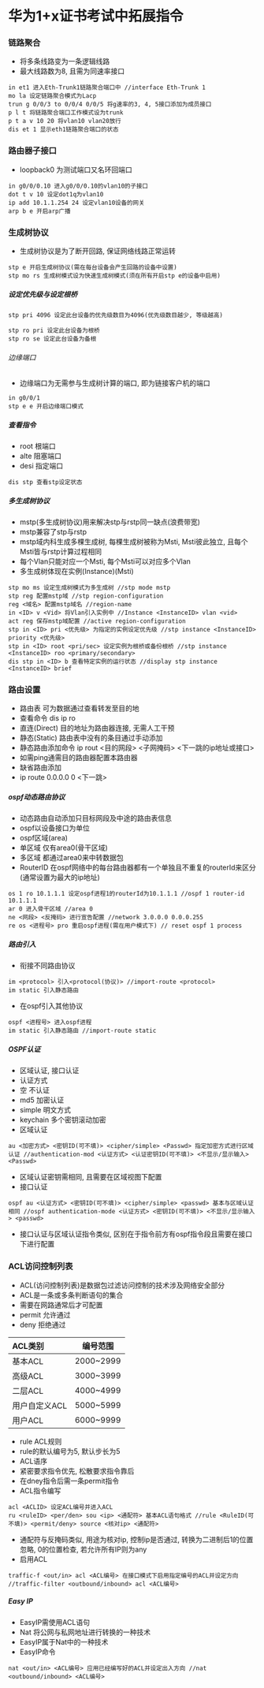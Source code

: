 # 华为1+x证书考试中拓展指令

### 链路聚合

- 将多条线路变为一条逻辑线路
- 最大线路数为8, 且需为同速率接口
```
in et1 进入Eth-Trunk1链路聚合端口中 //interface Eth-Trunk 1
mo la 设定链路聚合模式为Lacp
trun g 0/0/3 to 0/0/4 0/0/5 将g速率的3, 4, 5接口添加为成员接口
p l t 将链路聚合端口工作模式设为trunk
p t a v 10 20 将vlan10 vlan20放行
dis et 1 显示eth1链路聚合端口的状态
```

### 路由器子接口

- loopback0 为测试端口又名环回端口
```
in g0/0/0.10 进入g0/0/0.10的vlan10的子接口
dot t v 10 设定dot1q为vlan10
ip add 10.1.1.254 24 设定vlan10设备的网关
arp b e 开启arp广播
```

### 生成树协议

- 生成树协议是为了断开回路, 保证网络线路正常运转
```
stp e 开启生成树协议(需在每台设备会产生回路的设备中设置)
stp mo rs 生成树模式设为快速生成树模式(须在所有开启stp e的设备中启用)
```
##### 设定优先级与设定根桥
```
stp pri 4096 设定此台设备的优先级数目为4096(优先级数目越少, 等级越高)
```
```
stp ro pri 设定此台设备为根桥
stp ro se 设定此台设备为备根
```
###### 边缘端口
- 边缘端口为无需参与生成树计算的端口, 即为链接客户机的端口
```
in g0/0/1 
stp e e 开启边缘端口模式
```
##### 查看指令
- root 根端口
- alte 阻塞端口
- desi 指定端口
```
dis stp 查看stp设定状态
```
##### 多生成树协议
- mstp(多生成树协议)用来解决stp与rstp同一缺点(浪费带宽)
- mstp兼容了stp与rstp
- mstp域内科生成多棵生成树, 每棵生成树被称为Msti, Msti彼此独立, 且每个Msti皆与rstp计算过程相同
- 每个Vlan只能对应一个Msti, 每个Msti可以对应多个Vlan
- 多生成树体现在实例(Instance)(Msti)
```
stp mo ms 设定生成树模式为多生成树 //stp mode mstp
stp reg 配置mstp域 //stp region-configuration
reg <域名> 配置mstp域名 //region-name
in <ID> v <Vid> 将Vlan引入实例中 //Instance <InstanceID> vlan <vid>
act reg 保存mstp域配置 //active region-configuration
stp in <ID> pri <优先级> 为指定的实例设定优先级 //stp instance <InstanceID> priority <优先级>
stp in <ID> root <pri/sec> 设定实例为根桥或备份根桥 //stp instance <InstanceID> roo <primary/secondary>
dis stp in <ID> b 查看特定实例的运行状态 //display stp instance <InstanceID> brief
```

### 路由设置
- 路由表 可为数据通过查看转发至目的地
- 查看命令 dis ip ro
- 直连(Direct) 目的地址为路由器连接, 无需人工干预
- 静态(Static) 路由表中没有的条目通过手动添加
 - 静态路由添加命令 ip rout <目的网段> <子网掩码> <下一跳的ip地址或接口>
 - 如需ping通需目的路由器配置本路由器
- 缺省路由添加
 - ip route 0.0.0.0 0 <下一跳>

##### ospf动态路由协议
- 动态路由自动添加只目标网段及中途的路由表信息
- ospf以设备接口为单位
- ospf区域(area) 
 - 单区域 仅有area0(骨干区域)
 - 多区域 都通过area0来中转数据包
- RouterID 在ospf网络中的每台路由器都有一个单独且不重复的routerId来区分(通常设置为最大的ip地址)
```
os 1 ro 10.1.1.1 设定ospf进程1的routerId为10.1.1.1 //ospf 1 router-id 10.1.1.1
ar 0 进入骨干区域 //area 0
ne <网段> <反掩码> 进行宣告配置 //network 3.0.0.0 0.0.0.255
re os <进程号> pro 重启ospf进程(需在用户模式下) // reset ospf 1 process
```

##### 路由引入
- 衔接不同路由协议
``` 
im <protocol> 引入<protocol(协议)> //import-route <protocol>
im static 引入静态路由
```
- 在ospf引入其他协议
```
ospf <进程号> 进入ospf进程
im static 引入静态路由 //import-route static
```

##### OSPF认证
- 区域认证, 接口认证
- 认证方式
 - 空 不认证
 - md5 加密认证
 - simple 明文方式
 - keychain 多个密钥滚动加密
- 区域认证
``` 
au <加密方式> <密钥ID(可不填)> <cipher/simple> <Passwd> 指定加密方式进行区域认证 //authentication-mod <认证方式> <认证密钥ID(可不填)> <不显示/显示输入> <Passwd>
```
- 区域认证密钥需相同, 且需要在区域视图下配置
- 接口认证
```
ospf au <认证方式> <密钥ID(可不填)> <cipher/simple> <passwd> 基本与区域认证相同 //ospf authentication-mode <认证方式> <密钥ID(可不填)> <不显示/显示输入> <passwd>
```
- 接口认证与区域认证指令类似, 区别在于指令前方有ospf指令段且需要在接口下进行配置

### ACL访问控制列表
- ACL(访问控制列表)是数据包过滤访问控制的技术涉及网络安全部分
- ACL是一条或多条判断语句的集合
- 需要在网路通常后才可配置
- permit 允许通过
- deny 拒绝通过

| ACL类别 | 编号范围 |
| :-- | :--: |
| 基本ACL | 2000~2999 |
| 高级ACL | 3000~3999 |
| 二层ACL | 4000~4999 |
| 用户自定义ACL | 5000~5999 |
| 用户ACL | 6000~9999 |

- rule ACL规则
- rule的默认编号为5, 默认步长为5
- ACL语序
 - 紧密要求指令优先, 松散要求指令靠后
 - 在dney指令后需一条permit指令
- ACL指令编写
``` 
acl <ACLID> 设定ACL编号并进入ACL
ru <ruleID> <per/den> sou <ip> <通配符> 基本ACL语句格式 //rule <RuleID(可不填)> <permit/deny> source <核对ip> <通配符>
``` 
- 通配符与反掩码类似, 用途为核对ip, 控制ip是否通过, 转换为二进制后1的位置忽略, 0的位置检查, 若允许所有IP则为any
- 启用ACL
``` 
traffic-f <out/in> acl <ACL编号> 在接口模式下启用指定编号的ACL并设定方向 //traffic-filter <outbound/inbound> acl <ACL编号>
```
##### Easy IP
- EasyIP需使用ACL语句
- Nat 将公网与私网地址进行转换的一种技术
- EasyIP属于Nat中的一种技术
- EasyIP命令
``` 
nat <out/in> <ACL编号> 应用已经编写好的ACL并设定出入方向 //nat <outbound/inbound> <ACL编号>
```
